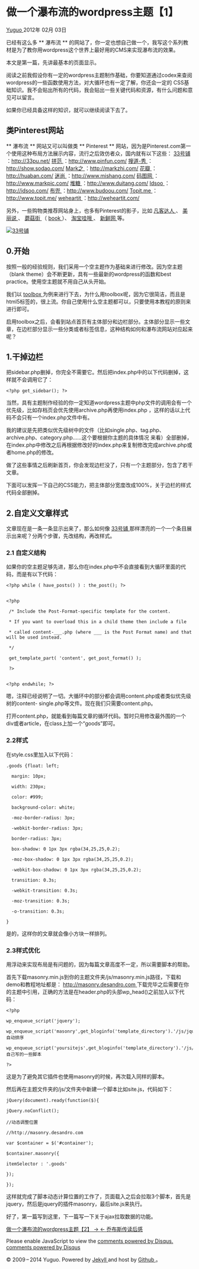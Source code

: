 #  做一个瀑布流的wordpress主题【1】

[ Yuguo ](http://yuguo.us) 2012年 02月 03日

已经有这么多 ** 瀑布流 ** 的网站了，你一定也想自己做一个，我写这个系列教材是为了教你用wordpress这个世界上最好用的CMS来实现瀑布流的效果。

本文是第一篇，先讲最基本的页面显示。

阅读之前我假设你有一定的wordpress主题制作基础，你要知道通过codex来查阅wordpress的一些函数使用方法，对大循环也有一定了解，你还会一定的
CSS基础知识。我不会贴出所有的代码，我会贴出一些关键代码和资源，有什么问题和意见可以留言。

如果你已经具备这样的知识，就可以继续阅读下去了。

##  类Pinterest网站

** 瀑布流 ** 网站又可以叫做类 ** Pinterest ** 网站，因为是Pinterest.com第一个使用这种布局方法展示内容，流行之后效仿者众，国内就有以下这些： [ 33号铺 ](http://33pu.net) ：http://33pu.net/ [ 拼范 ](http://www.pinfun.com/) ：http://www.pinfun.com/ [ 搜道-秀 ](http://show.sodao.com/) ：http://show.sodao.com/ [ Mark之 ](http://markzhi.com/) ：http://markzhi.com/ [ 花瓣 ](http://huaban.com/) ：http://huaban.com/ [ 迷尚 ](http://www.mishang.com/) ：http://www.mishang.com/ [ 码图网 ](http://www.markpic.com/) ：http://www.markpic.com/ [ 堆糖 ](http://www.duitang.com/) ：http://www.duitang.com/ [ Idsoo ](http://idsoo.com/) ：http://idsoo.com/ [ 布兜 ](http://www.budoou.com/) ：http://www.budoou.com/ [ Topit.me ](http://www.topit.me/) ：http://www.topit.me/ [ weheartit ](http://weheartit.com/) ：http://weheartit.com/ 

另外，一些购物类推荐网站身上，也多有Pinterest的影子，比如 [ 凡客达人 ](http://star.vancl.com/) 、 [ 美丽说
](http://www.meilishuo.com/) 、 [ 蘑菇街 ](http://www.mogujie.com/welcome) （ [
book ](http://www.mogujie.com/book/) ）、 [ 淘宝哇哦 ](http://wow.taobao.com/) 、 [
新鲜网 ](http://www.xinxian.com/) 等。

[ ![33号铺](http://yuguo.us/files/2012/02/1.jpg) ](http://33pu.net/)

##  0.开始

按照一般的经验规则，我们采用一个空主题作为基础来进行修改。因为空主题（blank theme）会不断更新，具有一些最新的wordpress的函数和best
practice。使用空主题就不用自己从头开始。

我们以 [ toolbox ](http://wordpress.org/extend/themes/toolbox)
为例来进行下去，为什么用toolbox呢，因为它很简洁，而且是html5标签的，很上流。你自己使用什么空主题都可以，只要使用本教程的原则来进行即可。

启用toolbox之后，会看到站点首页有主体部分和边栏部分。主体部分显示一些文章，在边栏部分显示一些分类或者标签信息，这种结构如何和瀑布流网站对应起来呢？

##  1.干掉边栏

把sidebar.php删掉，你完全不需要它。然后把index.php中的以下代码删掉，这样就不会调用它了：

    
    
    <?php get_sidebar(); ?>

当然，具有主题制作经验的你一定知道wordpress主题中php文件的调用会有一个优先级，比如存档页会优先使用archive.php再使用index.php
，这样的话以上代码不会只有一个index.php文件中有。

我的建议是先把类似优先级树中的文件（比如single.php、tag.php、archive.php、category.php……这个要根据你主题的具体情况
来看）全部删掉，在index.php中修改之后再根据修改好的index.php来复制修改完成archive.php或者home.php的修改。

做了这些事情之后刷新首页，你会发现边栏没了，只有一个主题部分，包含了若干文章。

下面可以发挥一下自己的CSS能力，把主体部分宽度改成100%，关于边栏的样式代码全部删掉。

##  2.自定义文章样式

文章现在是一条一条显示出来了，那么如何像 [ 33号铺 ](http://33pu.net)
那样漂亮的一个一个条目展示出来呢？分两个步骤，先改结构，再改样式。

###  2.1 自定义结构

如果你的空主题足够先进，那么你在index.php中不会直接看到大循环里面的代码，而是有以下代码：

    
    
    <?php while ( have_posts() ) : the_post(); ?>
    
    
    <?php
    
     /* Include the Post-Format-specific template for the content.
    
     * If you want to overload this in a child theme then include a file
    
     * called content-___.php (where ___ is the Post Format name) and that will be used instead.
    
     */
    
     get_template_part( 'content', get_post_format() );
    
     ?>
    
    
    <?php endwhile; ?>

嗯，注释已经说明了一切。大循环中的部分都会调用content.php或者类似优先级树的content-
single.php等文件。现在我们只需要content.php。

打开content.php，就能看到每篇文章的循环代码。暂时只用修改最外围的一个div或者article，在class上加一个“goods”即可。

###  2.2样式

在style.css里加入以下代码：

    
    
    .goods {float: left;
    
      margin: 10px;
    
      width: 230px;
    
      color: #999;
    
      background-color: white;
    
      -moz-border-radius: 3px;
    
      -webkit-border-radius: 3px;
    
      border-radius: 3px;
    
      box-shadow: 0 1px 3px rgba(34,25,25,0.2);
    
      -moz-box-shadow: 0 1px 3px rgba(34,25,25,0.2);
    
      -webkit-box-shadow: 0 1px 3px rgba(34,25,25,0.2);
    
      transition: 0.3s;
    
      -webkit-transition: 0.3s;
    
      -moz-transition: 0.3s;
    
      -o-transition: 0.3s;
    
    }

是的，这样你的文章就会像小方块一样排列。

###  2.3样式优化

用浮动来实现布局是有问题的，因为每篇文章高度不一定，所以需要脚本的帮助。

首先下载masonry.min.js到你的主题文件夹/js/masonry.min.js路径，下载和demo和教程地址都是： [
http://masonry.desandro.com ](http://masonry.desandro.com)
下载完毕之后需要在你的主题中引用，正确的方法是在header.php的头部wp_head()之前加入以下代码：

    
    
    <?php
    
    wp_enqueue_script('jquery');
    
    wp_enqueue_script('masonry',get_bloginfo('template_directory').'/js/jquery.masonry.min.js');//自动排序
    
    wp_enqueue_script('yoursitejs',get_bloginfo('template_directory').'/js/site.js');//自己写的一些脚本
    
    ?>

这是为了避免其它插件也使用masonry的时候，再次载入同样的脚本。

然后再在主题文件夹的/js/文件夹中新建一个脚本比如site.js，代码如下：

    
    
    jQuery(document).ready(function($){
    
    jQuery.noConflict();
    
    //动态调整位置
    
    //http://masonry.desandro.com
    
    var $container = $('#container');
    
    $container.masonry({
    
    itemSelector : '.goods'
    
    });
    
    });

这样就完成了脚本动态计算位置的工作了，页面载入之后会拉取3个脚本，首先是jquery，然后是jquery的插件masonry，最后site.js来执行。

好了，第一篇写到这里，下一篇写一下关于ajax拉取数据的功能。

[ 做一个瀑布流的wordpress主题【2】 → ](/weblog/make-a-waterfall-wordpress-theme-2/) [ ←
乔布斯传读后感 ](/weblog/jobs/)

Please enable JavaScript to view the [ comments powered by Disqus.
](http://disqus.com/?ref_noscript) [ comments powered by  Disqus
](http://disqus.com)

© 2009 – 2014 Yuguo. Powered by [ Jekyll ](https://github.com/mojombo/jekyll)
and host by [ Github ](https://github.com/yuguo) 。

